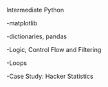 Intermediate Python

-matplotlib

-dictionaries, pandas

-Logic, Control Flow and Filtering

-Loops

-Case Study: Hacker Statistics
